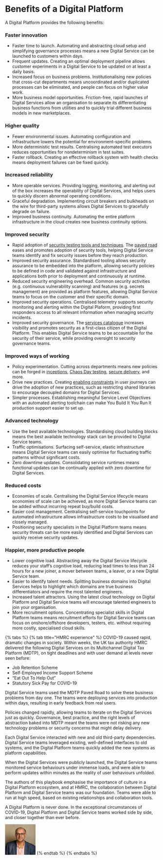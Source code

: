 # Benefits of a Digital Platform

A Digital Platform provides the following benefits:

### Faster innovation

* Faster time to launch. Automating and abstracting cloud setup and simplifying governance processes means a new Digital Service can be launched to customers within days.
* Frequent updates. Creating an optimal deployment pipeline allows customer experiments in a Digital Service to be updated on at least a daily basis.
* Increased focus on business problems. Institutionalising new policies that cross-cut departments means uncoordinated and/or duplicated processes can be eliminated, and people can focus on higher value work.
* More business model opportunities. Friction-free, rapid launches of Digital Services allow an organisation to separate its differentiating business functions from utilities and to quickly trial different business models in new marketplaces.

### Higher quality

* Fewer environmental issues. Automating configuration and infrastructure lowers the potential for environment-specific problems.
* More deterministic test results. Centralising automated test executors reduces opportunities for nondeterminism in test suites.
* Faster rollback. Creating an effective rollback system with health checks means deployment failures can be fixed quickly.

### Increased reliability

* More operable services. Providing logging, monitoring, and alerting out of the box increases the operability of Digital Services, and helps users to quickly discern abnormal operating conditions.
* Graceful degradation. Implementing circuit breakers and bulkheads on the wire for third-party systems allows Digital Services to gracefully degrade on failure.
* Improved business continuity. Automating the entire platform infrastructure in the cloud creates new business continuity options.

### Improved security

* Rapid adoption of [security testing tools and techniques](https://secure-delivery.playbook.ee/). The [paved road](https://digital-platform.playbook.ee/introduction/what-is-a-digital-platform#paved-road) eases and promotes adoption of security tools, helping Digital Service teams identify and fix security issues before they reach production.
* Improved security assurance. Standardised tooling allows security assurance to be embedded into the platform, allowing security policies to be defined in code and validated against infrastructure and applications both prior to deployment and continuously at runtime.
* Reduced security engineering overhead. Common security activities (e.g. continuous vulnerability scanning) and features (e.g. secrets management) are provided as platform features, allowing Digital Service teams to focus on the customer and their specific domain.
* Improved security operations. Centralised telemetry supports security monitoring and alerting within the Digital Plaform, providing first responders access to all relevant information when managing security incidents.
* Improved security governance. The [services catalogue](https://digital-platform.playbook.ee/introduction/capabilities-of-a-digital-platform#services-catalogue) increases visibility and promotes security as a first-class citizen of the Digital Platform. This enables Digital Service teams to be accountable for the security of their service, while providing oversight to security governance teams.

### Improved ways of working

* Policy experimentation. Cutting across departments means new policies can be forged in [inceptions](https://inception.playbook.ee/), [Chaos Day testing](https://chaos-day.playbook.ee/), [secure delivery](https://secure-delivery.playbook.ee/), and more. 
* Drive new practices. Creating [enabling constraints](https://theitriskmanager.com/2018/12/09/constraints-that-enable/) in user journeys can drive the adoption of new practices, such as restricting shared libraries to encourage decoupled domains for Digital Services.
* Simpler processes. Establishing meaningful Service Level Objectives with an automated alerting toolchain can make You Build It You Run It production support easier to set up.

### Advanced technology

* Use the best available technologies. Standardising cloud building blocks means the best available technology stack can be provided to Digital Service teams.
* Traffic optimisations. Surfacing self-service, elastic infrastructure means Digital Service teams can easily optimise for fluctuating traffic patterns without significant costs.
* Zero downtime updates. Consolidating service runtimes means functional updates can be continually applied with zero downtime for Digital Services.

### Reduced costs

* Economies of scale. Centralising the Digital Service lifecycle means economies of scale can be achieved, as more Digital Service teams can be added without incurring repeat buy/build costs.
* Easier cost management. Centralising self-service touchpoints for automated infrastructure allows infrastructure costs to be visualised and closely managed. 
* Positioning security specialists in the Digital Platform teams means security threats can be more easily identified and Digital Services can quickly receive security updates. 

### Happier, more productive people

* Lower cognitive load. Abstracting away the Digital Service lifecycle reduces your staff’s cognitive load, reducing lead times to less than 24 hours for a new joiner, a mover between teams, a leaver, or a new Digital Service team.
* Easier to identify talent needs. Splitting business domains into Digital Services helps to highlight which domains are true business differentiators and require the most talented engineers.
* Increased talent attractors. Using the latest cloud technology on Digital Platform and Digital Service teams will encourage talented engineers to join your organisation.
* More recruitment options. Concentrating specialist skills in Digital Platform teams means recruitment efforts for Digital Service teams can focus on onshore/offshore developers, testers, etc. without requiring more costly, specialised cloud skills.

{% tabs %}
{% tab title="HMRC experience" %}
COVID-19 caused rapid, dramatic changes in society. Within weeks, the UK tax authority HMRC delivered the following Digital Services on its Multichannel Digital Tax Platform \(MDTP\), on tight deadlines and with user demand at levels never seen before:

* Job Retention Scheme
* Self-Employed Income Support Scheme
* “Eat Out To Help Out”
* Statutory Sick Pay for COVID-19

Digital Service teams used the MDTP Paved Road to solve these business problems from day one. The teams were deploying services into production within days, resulting in early feedback from real users.

Policies changed rapidly, allowing teams to iterate on the Digital Services just as quickly. Governance, best practice, and the right levels of abstraction baked into MDTP meant the teams were not risking any new technology problems or security concerns that might delay delivery.

Each Digital Service interacted with new and old third-party dependencies. Digital Service teams leveraged existing, well-defined interfaces to old systems, and the Digital Platform teams quickly added the new systems as platform capabilities. 

When the Digital Services were publicly launched, the Digital Service teams monitored service behaviours under immense loads, and were able to perform updates within minutes as the reality of user behaviours unfolded. 

The authors of this playbook emphasise the importance of culture in a Digital Platform ecosystem, and at HMRC, the collaboration between Digital Platform and Digital Service teams was our foundation. Teams were able to run at high speed, based on existing relationships and collaboration tools. 

A Digital Platform is never done. In the exceptional circumstances of COVID-19, Digital Platform and Digital Service teams worked side by side, and closer together than ever before.

![Kulvinder Singh](../.gitbook/assets/kulvindersingh.jpeg)
{% endtab %}
{% endtabs %}


